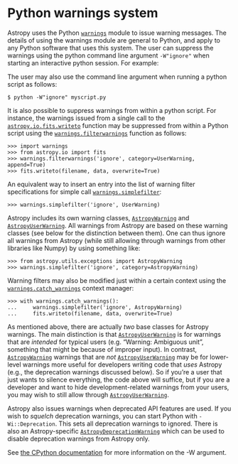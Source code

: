 # Python warnings system

Astropy uses the Python [`warnings`](https://docs.python.org/3/library/warnings.html#module-warnings "(in Python v3.13)") module to issue warning messages. The
details of using the warnings module are general to Python, and apply to any
Python software that uses this system. The user can suppress the warnings
using the python command line argument `-W"ignore"` when starting an
interactive python session. For example:

The user may also use the command line argument when running a python script as
follows:

```
$ python -W"ignore" myscript.py
```

It is also possible to suppress warnings from within a python script. For
instance, the warnings issued from a single call to the
[`astropy.io.fits.writeto`](io/fits/api/files.html#astropy.io.fits.writeto "astropy.io.fits.writeto") function may be suppressed from within a Python
script using the [`warnings.filterwarnings`](https://docs.python.org/3/library/warnings.html#warnings.filterwarnings "(in Python v3.13)") function as follows:

```
>>> import warnings
>>> from astropy.io import fits
>>> warnings.filterwarnings('ignore', category=UserWarning, append=True)
>>> fits.writeto(filename, data, overwrite=True)
```

An equivalent way to insert an entry into the list of warning filter specifications
for simple call [`warnings.simplefilter`](https://docs.python.org/3/library/warnings.html#warnings.simplefilter "(in Python v3.13)"):

```
>>> warnings.simplefilter('ignore', UserWarning)
```

Astropy includes its own warning classes,
[`AstropyWarning`](api/astropy.utils.exceptions.AstropyWarning.html#astropy.utils.exceptions.AstropyWarning "astropy.utils.exceptions.AstropyWarning") and
[`AstropyUserWarning`](api/astropy.utils.exceptions.AstropyUserWarning.html#astropy.utils.exceptions.AstropyUserWarning "astropy.utils.exceptions.AstropyUserWarning"). All warnings from Astropy are
based on these warning classes (see below for the distinction between them). One
can thus ignore all warnings from Astropy (while still allowing through
warnings from other libraries like Numpy) by using something like:

```
>>> from astropy.utils.exceptions import AstropyWarning
>>> warnings.simplefilter('ignore', category=AstropyWarning)
```

Warning filters may also be modified just within a certain context using the
[`warnings.catch_warnings`](https://docs.python.org/3/library/warnings.html#warnings.catch_warnings "(in Python v3.13)") context manager:

```
>>> with warnings.catch_warnings():
...     warnings.simplefilter('ignore', AstropyWarning)
...     fits.writeto(filename, data, overwrite=True)
```

As mentioned above, there are actually *two* base classes for Astropy warnings.
The main distinction is that [`AstropyUserWarning`](api/astropy.utils.exceptions.AstropyUserWarning.html#astropy.utils.exceptions.AstropyUserWarning "astropy.utils.exceptions.AstropyUserWarning") is
for warnings that are *intended* for typical users (e.g. “Warning: Ambiguous
unit”, something that might be because of improper input). In contrast,
[`AstropyWarning`](api/astropy.utils.exceptions.AstropyWarning.html#astropy.utils.exceptions.AstropyWarning "astropy.utils.exceptions.AstropyWarning") warnings that are *not*
[`AstropyUserWarning`](api/astropy.utils.exceptions.AstropyUserWarning.html#astropy.utils.exceptions.AstropyUserWarning "astropy.utils.exceptions.AstropyUserWarning") may be for lower-level warnings
more useful for developers writing code that *uses* Astropy (e.g., the
deprecation warnings discussed below). So if you’re a user that just wants to
silence everything, the code above will suffice, but if you are a developer and
want to hide development-related warnings from your users, you may wish to still
allow through [`AstropyUserWarning`](api/astropy.utils.exceptions.AstropyUserWarning.html#astropy.utils.exceptions.AstropyUserWarning "astropy.utils.exceptions.AstropyUserWarning").

Astropy also issues warnings when deprecated API features are used. If you
wish to *squelch* deprecation warnings, you can start Python with
`-Wi::Deprecation`. This sets all deprecation warnings to ignored. There is
also an Astropy-specific [`AstropyDeprecationWarning`](api/astropy.utils.exceptions.AstropyDeprecationWarning.html#astropy.utils.exceptions.AstropyDeprecationWarning "astropy.utils.exceptions.AstropyDeprecationWarning")
which can be used to disable deprecation warnings from Astropy only.

See [the CPython documentation](https://docs.python.org/3/using/cmdline.html#cmdoption-W) for more
information on the -W argument.